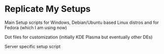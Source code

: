 # Replicate My Setups

Main Setup scripts for Windows, Debian/Ubuntu based Linux distros and for Fedora (which I am using now)

Dot files for customization (initially KDE Plasma but eventually other DEs)

Server specific setup script
